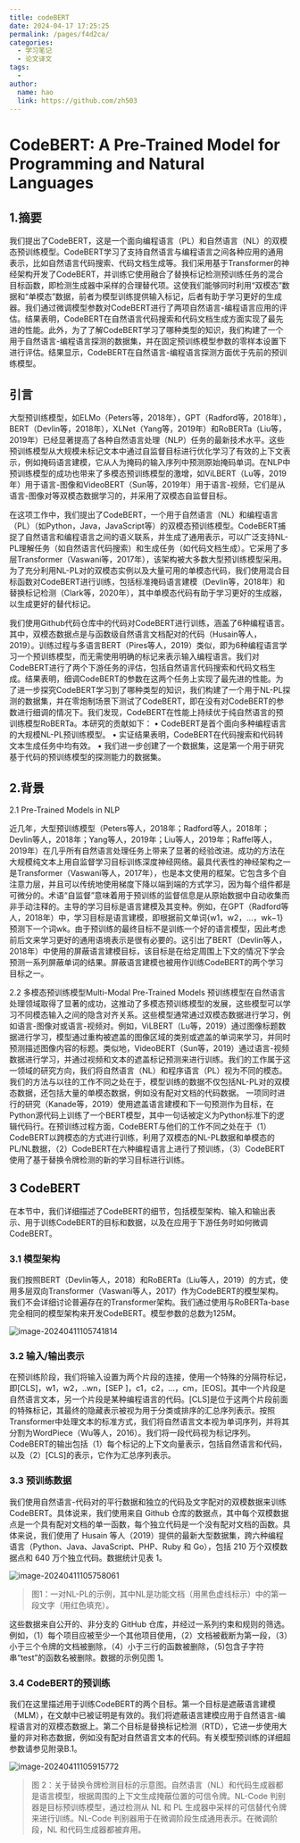 ```yaml
---
title: codeBERT
date: 2024-04-17 17:25:25
permalink: /pages/f4d2ca/
categories:
  - 学习笔记
  - 论文译文
tags:
  - 
author: 
  name: hao
  link: https://github.com/zh503
---
```

# CodeBERT: A Pre-Trained Model for Programming and Natural Languages

## 1.摘要

我们提出了CodeBERT，这是一个面向编程语言（PL）和自然语言（NL）的双模态预训练模型。CodeBERT学习了支持自然语言与编程语言之间各种应用的通用表示，比如自然语言代码搜索、代码文档生成等。我们采用基于Transformer的神经架构开发了CodeBERT，并训练它使用融合了替换标记检测预训练任务的混合目标函数，即检测生成器中采样的合理替代项。这使我们能够同时利用“双模态”数据和“单模态”数据，前者为模型训练提供输入标记，后者有助于学习更好的生成器。我们通过微调模型参数对CodeBERT进行了两项自然语言-编程语言应用的评估。结果表明，CodeBERT在自然语言代码搜索和代码文档生成方面实现了最先进的性能。此外，为了了解CodeBERT学习了哪种类型的知识，我们构建了一个用于自然语言-编程语言探测的数据集，并在固定预训练模型参数的零样本设置下进行评估。结果显示，CodeBERT在自然语言-编程语言探测方面优于先前的预训练模型。

## 引言

大型预训练模型，如ELMo（Peters等，2018年），GPT（Radford等，2018年），BERT（Devlin等，2018年），XLNet（Yang等，2019年）和RoBERTa（Liu等，2019年）已经显著提高了各种自然语言处理（NLP）任务的最新技术水平。这些预训练模型从大规模未标记文本中通过自监督目标进行优化学习了有效的上下文表示，例如掩码语言建模，它从人为掩码的输入序列中预测原始掩码单词。在NLP中预训练模型的成功也带来了多模态预训练模型的激增，如ViLBERT（Lu等，2019年）用于语言-图像和VideoBERT（Sun等，2019年）用于语言-视频，它们是从语言-图像对等双模态数据学习的，并采用了双模态自监督目标。

在这项工作中，我们提出了CodeBERT，一个用于自然语言（NL）和编程语言（PL）（如Python，Java，JavaScript等）的双模态预训练模型。CodeBERT捕捉了自然语言和编程语言之间的语义联系，并生成了通用表示，可以广泛支持NL-PL理解任务（如自然语言代码搜索）和生成任务（如代码文档生成）。它采用了多层Transformer（Vaswani等，2017年），该架构被大多数大型预训练模型采用。为了充分利用NL-PL对的双模态实例以及大量可用的单模态代码，我们使用混合目标函数对CodeBERT进行训练，包括标准掩码语言建模（Devlin等，2018年）和替换标记检测（Clark等，2020年），其中单模态代码有助于学习更好的生成器，以生成更好的替代标记。

我们使用Github代码仓库中的代码对CodeBERT进行训练，涵盖了6种编程语言。其中，双模态数据点是与函数级自然语言文档配对的代码（Husain等人，2019）。训练过程与多语言BERT（Pires等人，2019）类似，即为6种编程语言学习一个预训练模型，而无需使用明确的标记来表示输入编程语言。我们对CodeBERT进行了两个下游任务的评估，包括自然语言代码搜索和代码文档生成。结果表明，细调CodeBERT的参数在这两个任务上实现了最先进的性能。为了进一步探究CodeBERT学习到了哪种类型的知识，我们构建了一个用于NL-PL探测的数据集，并在零炮制场景下测试了CodeBERT，即在没有对CodeBERT的参数进行细调的情况下。我们发现，CodeBERT在性能上持续优于纯自然语言的预训练模型RoBERTa。本研究的贡献如下：
• CodeBERT是首个面向多种编程语言的大规模NL-PL预训练模型。
• 实证结果表明，CodeBERT在代码搜索和代码转文本生成任务中均有效。
• 我们进一步创建了一个数据集，这是第一个用于研究基于代码的预训练模型的探测能力的数据集。

## 2.背景

2.1 Pre-Trained Models in NLP 

近几年，大型预训练模型（Peters等人，2018年；Radford等人，2018年；Devlin等人，2018年；Yang等人，2019年；Liu等人，2019年；Raffel等人，2019年）在几乎所有自然语言处理任务上带来了显著的经验改进。成功的方法在大规模纯文本上用自监督学习目标训练深度神经网络。最具代表性的神经架构之一是Transformer（Vaswani等人，2017年），也是本文使用的框架。它包含多个自注意力层，并且可以传统地使用梯度下降以端到端的方式学习，因为每个组件都是可微分的。术语“自监督”意味着用于预训练的监督信息是从原始数据中自动收集而非手动注释的。主导的学习目标是语言建模及其变种。例如，在GPT（Radford等人，2018年）中，学习目标是语言建模，即根据前文单词{w1，w2，...，wk−1}预测下一个词wk。由于预训练的最终目标不是训练一个好的语言模型，因此考虑前后文来学习更好的通用语境表示是很有必要的。这引出了BERT（Devlin等人，2018年）中使用的屏蔽语言建模目标，该目标是在给定周围上下文的情况下学会预测一系列屏蔽单词的结果。屏蔽语言建模也被用作训练CodeBERT的两个学习目标之一。

2.2 多模态预训练模型Multi-Modal Pre-Trained Models
预训练模型在自然语言处理领域取得了显著的成功，这推动了多模态预训练模型的发展，这些模型可以学习不同模态输入之间的隐含对齐关系。这些模型通常通过双模态数据进行学习，例如语言-图像对或语言-视频对。例如，ViLBERT（Lu等，2019）通过图像标题数据进行学习，模型通过重构被遮盖的图像区域的类别或遮盖的单词来学习，并同时预测描述图像内容的标题。类似地，VideoBERT（Sun等，2019）通过语言-视频数据进行学习，并通过视频和文本的遮盖标记预测来进行训练。我们的工作属于这一领域的研究方向，我们将自然语言（NL）和程序语言（PL）视为不同的模态。我们的方法与以往的工作不同之处在于，模型训练的数据不仅包括NL-PL对的双模态数据，还包括大量的单模态数据，例如没有配对文档的代码数据。
一项同时进行的研究（Kanade等，2019）使用遮盖语言建模和下一句预测作为目标，在Python源代码上训练了一个BERT模型，其中一句话被定义为Python标准下的逻辑代码行。在预训练过程方面，CodeBERT与他们的工作不同之处在于（1）CodeBERT以跨模态的方式进行训练，利用了双模态的NL-PL数据和单模态的PL/NL数据，（2）CodeBERT在六种编程语言上进行了预训练，（3）CodeBERT使用了基于替换令牌检测的新的学习目标进行训练。

## 3 CodeBERT

在本节中，我们详细描述了CodeBERT的细节，包括模型架构、输入和输出表示、用于训练CodeBERT的目标和数据，以及在应用于下游任务时如何微调CodeBERT。

### 3.1 模型架构

我们按照BERT（Devlin等人，2018）和RoBERTa（Liu等人，2019）的方式，使用多层双向Transformer（Vaswani等人，2017）作为CodeBERT的模型架构。我们不会详细讨论普遍存在的Transformer架构。我们通过使用与RoBERTa-base完全相同的模型架构来开发CodeBERT。模型参数的总数为125M。

![image-20240411105741814](https://s2.loli.net/2024/04/11/aYXq1WGd8pZhFgI.png)

### 3.2 输入/输出表示

在预训练阶段，我们将输入设置为两个片段的连接，使用一个特殊的分隔符标记，即[CLS]，w1，w2，..wn，[SEP ]，c1，c2，...，cm，[EOS]。其中一个片段是自然语言文本，另一个片段是某种编程语言的代码。[CLS]是位于这两个片段前面的特殊标记，其最终的隐藏表示被视为用于分类或排序的汇总序列表示。按照Transformer中处理文本的标准方式，我们将自然语言文本视为单词序列，并将其分割为WordPiece（Wu等人，2016）。我们将一段代码视为标记序列。
CodeBERT的输出包括（1）每个标记的上下文向量表示，包括自然语言和代码，以及（2）[CLS]的表示，它作为汇总序列表示。

### 3.3 预训练数据

我们使用自然语言-代码对的平行数据和独立的代码及文字配对的双模数据来训练 CodeBERT。具体说来，我们使用来自 Github 仓库的数据点，其中每个双模数据点是一个具有配对文档的单一函数，每个独立代码是一个没有配对文档的函数。具体来说，我们使用了 Husain 等人（2019）提供的最新大型数据集，跨六种编程语言（Python、Java、JavaScript、PHP、Ruby 和 Go），包括 210 万个双模数据点和 640 万个独立代码。数据统计见表 1。

![image-20240411105758061](https://s2.loli.net/2024/04/11/oeaAmjSM6uRCYIi.png)

> 图1：一对NL-PL的示例，其中NL是功能文档（用黑色虚线标示）中的第一段文字（用红色填充）。

这些数据来自公开的、非分支的 GitHub 仓库，并经过一系列约束和规则的筛选。例如，（1）每个项目应被至少一个其他项目使用，（2）文档被截断为第一段，（3）小于三个令牌的文档被删除，（4）小于三行的函数被删除，（5)包含子字符串“test”的函数名被删除。数据的示例见图 1。

### 3.4 CodeBERT的预训练 

我们在这里描述用于训练CodeBERT的两个目标。第一个目标是遮蔽语言建模（MLM），在文献中已被证明是有效的。我们将遮蔽语言建模应用于自然语言-编程语言对的双模态数据上。第二个目标是替换标记检测（RTD），它进一步使用大量的非对称态数据，例如没有配对自然语言文本的代码。有关模型预训练的详细超参数请参见附录B.1。

![image-20240411105915772](https://s2.loli.net/2024/04/11/dQ9CYmIji3UFDuc.png)

> 图 2：关于替换令牌检测目标的示意图。自然语言（NL）和代码生成器都是语言模型，根据周围的上下文生成掩蔽位置的可信令牌。NL-Code 判别器是目标预训练模型，通过检测从 NL 和 PL 生成器中采样的可信替代令牌来进行训练。NL-Code 判别器用于在微调阶段生成通用表示。在微调阶段，NL 和代码生成器都被弃用。